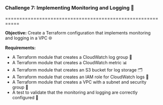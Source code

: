 ### Challenge 7: Implementing Monitoring and Logging 🚀
===========================================================

**Objective:** Create a Terraform configuration that implements monitoring and logging in a VPC 🌐

**Requirements:**

* A Terraform module that creates a CloudWatch log group 📝
* A Terraform module that creates a CloudWatch metric 📊
* A Terraform module that creates an S3 bucket for log storage 🗂️
* A Terraform module that creates an IAM role for CloudWatch logs 👥
* A Terraform module that creates a VPC with a subnet and security group 🌟
* A test to validate that the monitoring and logging are correctly configured 🧪